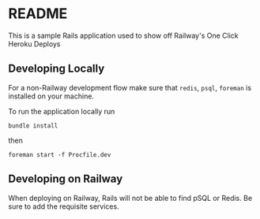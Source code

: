 # README

This is a sample Rails application used to show off Railway's One Click Heroku Deploys

## Developing Locally

For a non-Railway development flow make sure that `redis`, `psql`, `foreman` is installed on your machine.

To run the application locally run

```
bundle install
```

then

```
foreman start -f Procfile.dev
```

## Developing on Railway

When deploying on Railway, Rails will not be able to find pSQL or Redis. Be sure to add the requisite services.
